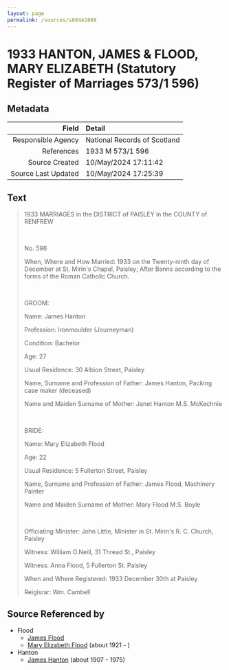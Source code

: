 ```yaml
---
layout: page
permalink: /sources/s88442868
---
```


# 1933 HANTON, JAMES & FLOOD, MARY ELIZABETH (Statutory Register of Marriages 573/1 596)

## Metadata

Field | Detail
---:|:---
Responsible Agency | National Records of Scotland
References | 1933 M 573/1 596
Source Created | 10/May/2024 17:11:42
Source Last Updated | 10/May/2024 17:25:39

## Text

> 1933 MARRIAGES in the DISTRICT of PAISLEY in the COUNTY of RENFREW
>
> <br/>
>
> No. 596
>
> When, Where and How Married: 1933 on the Twenty-ninth day of December at St. Mirin's Chapel, Paisley; After Banns according to the forms of the Roman Catholic Church.
>
> <br/>
>
> GROOM:
>
> Name: James Hanton
>
> Profession: Ironmoulder (Journeyman)
>
> Condition: Bachelor
>
> Age: 27
>
> Usual Residence: 30 Albion Street, Paisley
>
> Name, Surname and Profession of Father: James Hanton, Packing case maker (deceased)
>
> Name and Maiden Surname of Mother: Janet Hanton M.S. McKechnie
>
> <br/>
>
> BRIDE:
>
> Name: Mary Elizabeth Flood
>
> Age: 22
>
> Usual Residence: 5 Fullerton Street, Paisley
>
> Name, Surname and Profession of Father: James Flood, Machinery Painter
>
> Name and Maiden Surname of Mother: Mary Flood M.S. Boyle
>
> <br/>
>
> Officiating Minister: John Little, Minister in St. Mirin's R. C. Church, Paisley
>
> Witness: William O.Neill, 31 Thread St., Paisley
>
> Witness: Anna Flood, 5 Fullerton St. Paisley
>
> When and Where Registered: 1933 December 30th at Paisley
>
> Reigisrar: Wm. Cambell
>

## Source Referenced by

* Flood
  * [James Flood](../people/@27080584@-james-flood-b-d.md)
  * [Mary Elizabeth Flood](../people/@28471390@-mary-elizabeth-flood-b1921-d.md) (about 1921 - )
* Hanton
  * [James Hanton](../people/@30630538@-james-hanton-b1907-d1975.md) (about 1907 - 1975)
